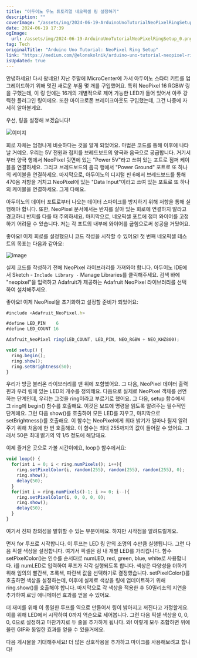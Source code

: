 ```yaml
---
title: "아두이노 우노 튜토리얼 네오픽셀 링 설정하기"
description: ""
coverImage: "/assets/img/2024-06-19-ArduinoUnoTutorialNeoPixelRingSetup_0.png"
date: 2024-06-19 17:39
ogImage: 
  url: /assets/img/2024-06-19-ArduinoUnoTutorialNeoPixelRingSetup_0.png
tag: Tech
originalTitle: "Arduino Uno Tutorial: NeoPixel Ring Setup"
link: "https://medium.com/@elonskolnik/arduino-uno-tutorial-neopixel-ring-setup-9fafc099c89a"
isUpdated: true
---
```






안녕하세요! 다시 왔네요! 지난 주말에 MicroCenter에 가서 아두이노 스타터 키트를 업그레이드하기 위해 멋진 새로운 부품 몇 개를 구입했어요. 특히 NeoPixel 16 RGBW 링을 구했는데, 이 링 안에는 16개의 개별적으로 제어 가능한 LED가 들어 있어서 아주 강력한 플러그인 링이에요. 또한 마이크로폰 브레이크아웃도 구입했는데, 그건 나중에 자세히 알아볼게요.

우선, 링을 설정해 보겠습니다!

![이미지](/assets/img/2024-06-19-ArduinoUnoTutorialNeoPixelRingSetup_0.png)

회로 자체는 엄청나게 비슷하다는 것을 알게 되었어요. 마법은 코드를 통해 이후에 나타날 거예요. 우리는 5V 전원과 접지를 브레드보드의 양극과 음극으로 공급합니다. 거기서부터 양극 행에서 NeoPixel 뒷면에 있는 "Power 5V"라고 쓰여 있는 포트로 점퍼 케이블을 연결하세요. 그리고 브레드보드의 음극 행에서 "Power Ground" 포트로 또 하나의 케이블을 연결하세요. 마지막으로, 아두이노의 디지털 핀 6에서 브레드보드를 통해 470옴 저항을 거치고 NeoPixel에 있는 "Data Input"이라고 쓰여 있는 포트로 또 하나의 케이블을 연결하세요. 그게 다에요.

<div class="content-ad"></div>

아두이노의 데이터 포트로부터 나오는 데이터 스파이크를 방지하기 위해 저항을 통해 실행해야 합니다. 또한, NeoPixel 문서에서는 반지를 살아 있는 회로에 연결하지 말라고 경고하니 반지를 다룰 때 주의하세요. 마지막으로, 네오픽셀 포트에 점퍼 와이어를 고정하기 어려울 수 있습니다. 저는 각 포트의 내부에 와이어를 굽힘으로써 성공을 거뒀어요.

좋아요! 이제 회로를 설정했으니 코드 작성을 시작할 수 있어요! 첫 번째 네오픽셀 테스트의 목표는 다음과 같아요:

![image](https://miro.medium.com/v2/resize:fit:558/1*EOa513-ID5ZFdT4ru8i44A.gif)

실제 코드를 작성하기 전에 NeoPixel 라이브러리를 가져와야 합니다. 아두이노 IDE에서 Sketch - ` Include Library - ` Manage Libraries를 클릭해주세요. 검색 바에 "neopixel"을 입력하고 Adafruit가 제공하는 Adafruit NeoPixel 라이브러리를 선택하여 설치해주세요.

<div class="content-ad"></div>

좋아요! 이제 NeoPixel을 초기화하고 설정할 준비가 되었어요:

```js
#include <Adafruit_NeoPixel.h>

#define LED_PIN    6
#define LED_COUNT 16

Adafruit_NeoPixel ring(LED_COUNT, LED_PIN, NEO_RGBW + NEO_KHZ800);

void setup() {
  ring.begin();           
  ring.show();            
  ring.setBrightness(50); 
}
```

우리가 방금 불러온 라이브러리를 맨 위에 포함했어요. 그 다음, NeoPixel 데이터 출력 핀과 우리 링에 있는 LED의 개수를 정의해요. 다음으로 실제로 NeoPixel 객체를 선언하는 단계인데, 우리는 그것을 ring이라고 부르기로 했어요. 그 다음, setup 함수에서 그 ring에 begin() 함수를 호출해요. 이것은 보드에 명령을 읽도록 알려주는 필수적인 단계에요. 그런 다음 show()를 호출하여 모든 LED를 지우고, 마지막으로 setBrightness()를 호출해요. 이 함수는 NeoPixel에게 최대 밝기가 얼마나 될지 알려주기 위해 처음에 한 번 호출해요. 이 함수는 최대 255까지의 값이 들어갈 수 있어요. 그래서 50은 최대 밝기의 약 1/5 정도에 해당돼요.

이제 즐거운 곳으로 가볼 시간이에요, loop() 함수에서요:

<div class="content-ad"></div>

```js
void loop() {
  for(int i = 0; i < ring.numPixels(); i++){
    ring.setPixelColor(i, random(255), random(255), random(255), 0);
    ring.show();
    delay(50);
  }
  for(int i = ring.numPixels()-1; i >= 0; i--){
    ring.setPixelColor(i, 0, 0, 0, 0);
    ring.show();
    delay(50);
  }
}
```

여기서 진짜 창의성을 발휘할 수 있는 부분이에요. 하지만 시작점을 알려드릴게요.

먼저 for 루프로 시작합니다. 이 루프는 LED 링 안의 조명의 수만큼 실행됩니다. 그런 다음 픽셀 색상을 설정합니다. 여기서 픽셀은 링 내 개별 LED를 가리킵니다. 함수 setPixelColor()는 인수를 순서대로 numLED, red, green, blue, white로 사용합니다. i를 numLED로 입력하여 루프가 각각 실행되도록 합니다. 색상은 다양성을 더하기 위해 임의의 빨간색, 초록색, 파란색 값을 선택하기로 결정했습니다. setPixelColor()를 호출하면 색상을 설정하는데, 이후에 실제로 색상을 링에 업데이트하기 위해 ring.show()를 호출해야 합니다. 마지막으로 각 색상을 적용한 후 50밀리초의 지연을 추가하여 로딩 애니메이션 효과를 얻을 수 있어요.

더 재미를 위해 이 동일한 루프를 역으로 만들어서 링이 밝아지고 꺼진다고 가정할게요. 이를 위해 LED에서 시작하여 0까지 역순으로 세어봅니다. 그런 다음 픽셀 색상을 0, 0, 0, 0으로 설정하고 마찬가지로 두 줄을 추가하게 됩니다. 와! 이렇게 모두 조합하면 위에 올린 GIF와 동일한 효과를 얻을 수 있을거에요.


<div class="content-ad"></div>

다음 게시물을 기대해주세요! 더 많은 상호작용을 추가하고 마이크를 사용해보려고 합니다!